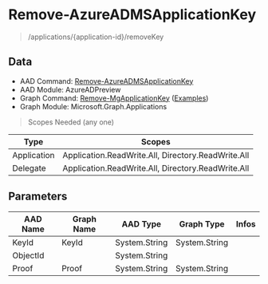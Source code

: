 # Remove-AzureADMSApplicationKey

> /applications/{application-id}/removeKey

## Data

+ AAD Command: [Remove-AzureADMSApplicationKey](https://docs.microsoft.com/en-us/powershell/module/AzureAD/Remove-AzureADMSApplicationKey?view=azureadps-2.0-preview)
+ AAD Module: AzureADPreview
+ Graph Command: [Remove-MgApplicationKey](https://docs.microsoft.com/en-us/powershell/module/Microsoft.Graph.Applications/Remove-MgApplicationKey) ([Examples](https://github.com/orgs/msgraph/discussions?discussions_q=Remove-MgApplicationKey))
+ Graph Module: Microsoft.Graph.Applications

> Scopes Needed (any one)

|Type|Scopes|
|---|---|
|Application|Application.ReadWrite.All, Directory.ReadWrite.All|
|Delegate|Application.ReadWrite.All, Directory.ReadWrite.All|

## Parameters

|AAD Name|Graph Name|AAD Type|Graph Type|Infos|
|---|---|---|---|---|
|KeyId|KeyId|System.String|System.String||
|ObjectId||System.String|||
|Proof|Proof|System.String|System.String||

